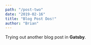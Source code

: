 ```yaml
---
path: "/post-two"
date: "2019-02-16"
title: "Blog Post Dos!"
author: "Brian"
---
```


Trying out another blog post in **Gatsby**.